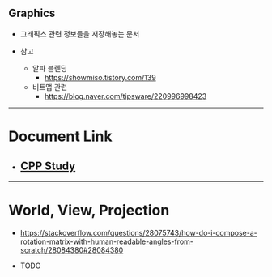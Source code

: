 ﻿
## Graphics

  - 그래픽스 관련 정보들을 저장해놓는 문서




- 참고
  - 알파 블렌딩
    - https://showmiso.tistory.com/139 
  - 비트맵 관련
    - https://blog.naver.com/tipsware/220996998423




---
# Document Link

  - ## [CPP Study](CPP_Study.md)


---
# World, View, Projection

  - https://stackoverflow.com/questions/28075743/how-do-i-compose-a-rotation-matrix-with-human-readable-angles-from-scratch/28084380#28084380

  - TODO

